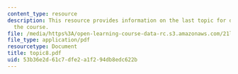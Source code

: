 ```yaml
---
content_type: resource
description: This resource provides information on the last topic for discussion for
  the course.
file: /media/https%3A/open-learning-course-data-rc.s3.amazonaws.com/21l-004-major-poets-fall-2001/53b36e2d61c7dfe2a1f294db8edc622b_topic8.pdf
file_type: application/pdf
resourcetype: Document
title: topic8.pdf
uid: 53b36e2d-61c7-dfe2-a1f2-94db8edc622b
---
```

